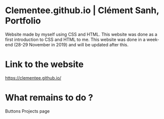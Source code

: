 # Clementee.github.io | Clément Sanh, Portfolio

Website made by myself using CSS and HTML. This website was done as a first introduction to CSS and HTML to me. 
This website was done in a week-end (28-29 November in 2019) and will be updated after this.

# Link to the website

https://clementee.github.io/

# What remains to do ?

Buttons
Projects page
